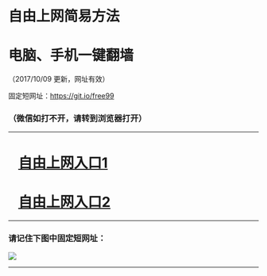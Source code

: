 ﻿# 自由上网简易方法

# 电脑、手机一键翻墙

（2017/10/09 更新，网址有效）

固定短网址：https://git.io/free99

### （微信如打不开，请转到浏览器打开）


***





# &nbsp;&nbsp; <a href="http://ft548028994.fwq-tz-1001.info/fwqtz01.html?t=100900116715 " target="_blank">自由上网入口1</a>
# &nbsp;&nbsp; <a href="http://ft150497078.fwq-tz-1002.info/fwqtz02.html?t=100900112368 " target="_blank">自由上网入口2</a>
***

### 请记住下图中固定短网址：

<img src="https://s3-us-west-2.amazonaws.com/fwq-1001/yjfq-20170905okok.png" /> 


***

